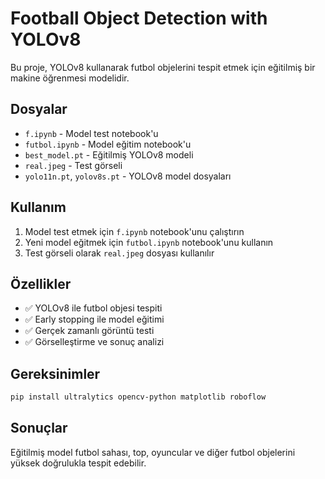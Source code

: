 # Football Object Detection with YOLOv8

Bu proje, YOLOv8 kullanarak futbol objelerini tespit etmek için eğitilmiş bir makine öğrenmesi modelidir.

## Dosyalar

- `f.ipynb` - Model test notebook'u
- `futbol.ipynb` - Model eğitim notebook'u
- `best_model.pt` - Eğitilmiş YOLOv8 modeli
- `real.jpeg` - Test görseli
- `yolo11n.pt`, `yolov8s.pt` - YOLOv8 model dosyaları

## Kullanım

1. Model test etmek için `f.ipynb` notebook'unu çalıştırın
2. Yeni model eğitmek için `futbol.ipynb` notebook'unu kullanın
3. Test görseli olarak `real.jpeg` dosyası kullanılır

## Özellikler

- ✅ YOLOv8 ile futbol objesi tespiti
- ✅ Early stopping ile model eğitimi
- ✅ Gerçek zamanlı görüntü testi
- ✅ Görselleştirme ve sonuç analizi

## Gereksinimler

```bash
pip install ultralytics opencv-python matplotlib roboflow
```

## Sonuçlar

Eğitilmiş model futbol sahası, top, oyuncular ve diğer futbol objelerini yüksek doğrulukla tespit edebilir.
